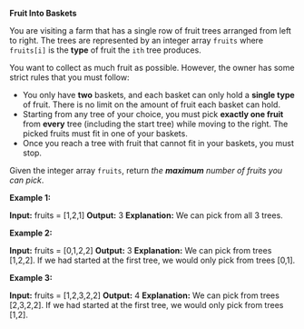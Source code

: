 **Fruit Into Baskets**

You are visiting a farm that has a single row of fruit trees arranged from left to right. The trees are represented by an integer array `fruits` where `fruits[i]` is the **type** of fruit the `ith` tree produces.

You want to collect as much fruit as possible. However, the owner has some strict rules that you must follow:

*   You only have **two** baskets, and each basket can only hold a **single type** of fruit. There is no limit on the amount of fruit each basket can hold.
*   Starting from any tree of your choice, you must pick **exactly one fruit** from **every** tree (including the start tree) while moving to the right. The picked fruits must fit in one of your baskets.
*   Once you reach a tree with fruit that cannot fit in your baskets, you must stop.

Given the integer array `fruits`, return _the **maximum** number of fruits you can pick_.

**Example 1:**

**Input:** fruits = \[1,2,1\]
**Output:** 3
**Explanation:** We can pick from all 3 trees.

**Example 2:**

**Input:** fruits = \[0,1,2,2\]
**Output:** 3
**Explanation:** We can pick from trees \[1,2,2\].
If we had started at the first tree, we would only pick from trees \[0,1\].

**Example 3:**

**Input:** fruits = \[1,2,3,2,2\]
**Output:** 4
**Explanation:** We can pick from trees \[2,3,2,2\].
If we had started at the first tree, we would only pick from trees \[1,2\].

